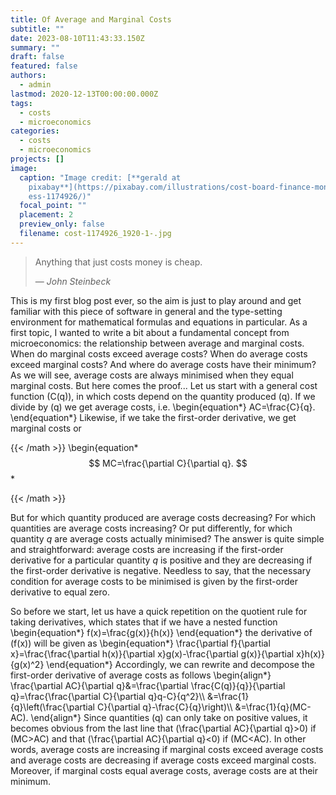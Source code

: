 ```yaml
---
title: Of Average and Marginal Costs
subtitle: ""
date: 2023-08-10T11:43:33.150Z
summary: ""
draft: false
featured: false
authors:
  - admin
lastmod: 2020-12-13T00:00:00.000Z
tags:
  - costs
  - microeconomics
categories:
  - costs
  - microeconomics
projects: []
image:
  caption: "Image credit: [**gerald at
    pixabay**](https://pixabay.com/illustrations/cost-board-finance-money-busin\
    ess-1174926/)"
  focal_point: ""
  placement: 2
  preview_only: false
  filename: cost-1174926_1920-1-.jpg
---
```



> Anything that just costs money is cheap.</p>
> — <cite>John Steinbeck</cite>

This is my first blog post ever, so the aim is just to play around and get familiar with this piece of software in general and the type-setting environment for mathematical formulas and equations in particular. As a first topic, I wanted to write a bit about a fundamental concept from microeconomics: the relationship between average and marginal costs. When do marginal costs exceed average costs? When do average costs exceed marginal costs? And where do average costs have their minimum?
As we will see, average costs are always minimised when they equal marginal costs. But here comes the proof...
Let us start with a general cost function \(C(q)\), in which costs depend on the quantity produced \(q\). If we divide by \(q\) we get average costs, i.e.
\begin{equation*}
AC=\frac{C}{q}.
\end{equation*}
Likewise, if we take the first-order derivative, we get marginal costs or

{{< /math >}}
\begin{equation*$$
MC=\frac{\partial C}{\partial q}.
$$*

{{< /math >}}

But for which quantity produced are average costs decreasing? For which quantities are average costs increasing? Or put differently, for which quantity $q$ are average costs actually minimised? The answer is quite simple and straightforward: average costs are increasing if the first-order derivative for a particular quantity $q$ is positive and they are decreasing if the first-order derivative is negative. Needless to say, that the necessary condition for average costs to be minimised is given by the first-order derivative to equal zero.

So before we start, let us have a quick repetition on the quotient rule for taking derivatives, which states that if we have a nested function
\begin{equation*}
f(x)=\frac{g(x)}{h(x)}
\end{equation*}
the derivative of \(f(x)\) will be given as
\begin{equation*}
\frac{\partial f}{\partial x}=\frac{\frac{\partial h(x)}{\partial x}g(x)-\frac{\partial g(x)}{\partial x}h(x)}{g(x)^2}
\end{equation*}
Accordingly, we can rewrite and decompose the first-order derivative of average costs as follows
\begin{align*}
\frac{\partial AC}{\partial q}&=\frac{\partial \frac{C(q)}{q}}{\partial q}=\frac{\frac{\partial C}{\partial q}q-C}{q^2}\\\\
&=\frac{1}{q}\left(\frac{\partial C}{\partial q}-\frac{C}{q}\right)\\\\
&=\frac{1}{q}(MC-AC).
\end{align*}
Since quantities \(q\) can only take on positive values, it becomes obvious from the last line that \(\frac{\partial AC}{\partial q}>0\) if \(MC>AC\) and that \(\frac{\partial AC}{\partial q}<0\) if \(MC<AC\). In other words, average costs are increasing if marginal costs exceed average costs and average costs are decreasing if average costs exceed marginal costs. Moreover, if marginal costs equal average costs, average costs are at their minimum.